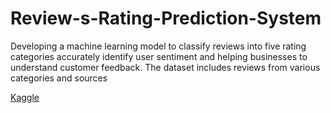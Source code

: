 # Review-s-Rating-Prediction-System


Developing a machine learning model to classify reviews into five rating categories accurately identify user sentiment and helping businesses to understand customer feedback. The dataset includes reviews from various categories and sources

[Kaggle](https://kaggle.com/competitions/kaggle-wars-eclipse)
